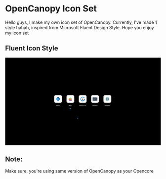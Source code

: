 # OpenCanopy Icon Set

Hello guys, I make my own icon set of OpenCanopy. Currently, I've made 1 style hahah, inspired from Microsoft Fluent Design Style. Hope you enjoy my icon set

## Fluent Icon Style
![Image of Fluent Icon Style](fluent-icon-style/ss/27103518.png)

## Note:
Make sure, you're using same version of OpenCanopy as your Opencore
